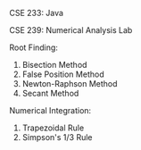 CSE 233: Java

CSE 239: Numerical Analysis Lab

  Root Finding:
  
  1. Bisection Method
  2. False Position Method
  3. Newton-Raphson Method
  4. Secant Method

  Numerical Integration:
  
  1. Trapezoidal Rule
  2. Simpson's 1/3 Rule
